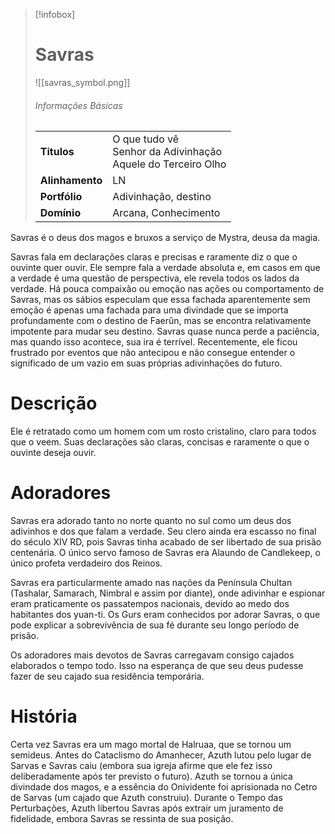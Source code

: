 > [!infobox]
> # Savras
> ![[savras_symbol.png]]
> ###### Informações Básicas
> | | |
> | ---- | ---- |
> | **Titulos** | O que tudo vê<br/>Senhor da Adivinhação<br/>Aquele do Terceiro Olho |
> | **Alinhamento** | LN |
> | **Portfólio** | Adivinhação, destino |
> | **Domínio** | Arcana, Conhecimento |

Savras é o deus dos magos e bruxos a serviço de Mystra, deusa da magia.

Savras fala em declarações claras e precisas e raramente diz o que o ouvinte quer ouvir. Ele sempre fala a verdade absoluta e, em casos em que a verdade é uma questão de perspectiva, ele revela todos os lados da verdade. Há pouca compaixão ou emoção nas ações ou comportamento de Savras, mas os sábios especulam que essa fachada aparentemente sem emoção é apenas uma fachada para uma divindade que se importa profundamente com o destino de Faerûn, mas se encontra relativamente impotente para mudar seu destino. Savras quase nunca perde a paciência, mas quando isso acontece, sua ira é terrível. Recentemente, ele ficou frustrado por eventos que não antecipou e não consegue entender o significado de um vazio em suas próprias adivinhações do futuro.

# Descrição
Ele é retratado como um homem com um rosto cristalino, claro para todos que o veem. Suas declarações são claras, concisas e raramente o que o ouvinte deseja ouvir.

# Adoradores
Savras era adorado tanto no norte quanto no sul como um deus dos adivinhos e dos que falam a verdade. Seu clero ainda era escasso no final do século XIV RD, pois Savras tinha acabado de ser libertado de sua prisão centenária. O único servo famoso de Savras era Alaundo de Candlekeep, o único profeta verdadeiro dos Reinos.

Savras era particularmente amado nas nações da Península Chultan (Tashalar, Samarach, Nimbral e assim por diante), onde adivinhar e espionar eram praticamente os passatempos nacionais, devido ao medo dos habitantes dos yuan-ti. Os Gurs eram conhecidos por adorar Savras, o que pode explicar a sobrevivência de sua fé durante seu longo período de prisão.

Os adoradores mais devotos de Savras carregavam consigo cajados elaborados o tempo todo. Isso na esperança de que seu deus pudesse fazer de seu cajado sua residência temporária.

# História
Certa vez Savras era um mago mortal de Halruaa, que se tornou um semideus. Antes do Cataclismo do Amanhecer, Azuth lutou pelo lugar de Sarvas e Savras caiu (embora sua igreja afirme que ele fez isso deliberadamente após ter previsto o futuro). Azuth se tornou a única divindade dos magos, e a essência do Onividente foi aprisionada no Cetro de Sarvas (um cajado que Azuth construiu). Durante o Tempo das Perturbações, Azuth libertou Savras após extrair um juramento de fidelidade, embora Savras se ressinta de sua posição.